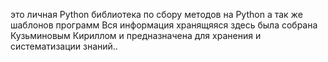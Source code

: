 это личная Python библиотека по сбору методов на Python а так же шаблонов программ
Вся информация хранящяяся здесь была собрана Кузьминовым Кириллом и предназначена для хранения и систематизации знаний..
